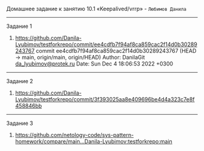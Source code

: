 Домашнее задание к занятию 10.1 «Keepalived/vrrp» - `Любимов Данила`


---
Задание 1



1. https://github.com/Danila-Lyubimov/testforkrepo/commit/ee4cdfb7f94af8ca859cac2f14d0b30289243767
commit ee4cdfb7f94af8ca859cac2f14d0b30289243767 (HEAD -> main, origin/main, origin/HEAD)
Author: DanilaGit <da_lyubimov@protek.ru>
Date:   Sun Dec 4 18:06:53 2022 +0300
 


---

Задание 2


1. https://github.com/Danila-Lyubimov/testforkrepo/commit/3f393025aa8e409696be4d4a323c7e8f458846bb



---

Задание 3



1. https://github.com/netology-code/sys-pattern-homework/compare/main...Danila-Lyubimov:testforkrepo:main
